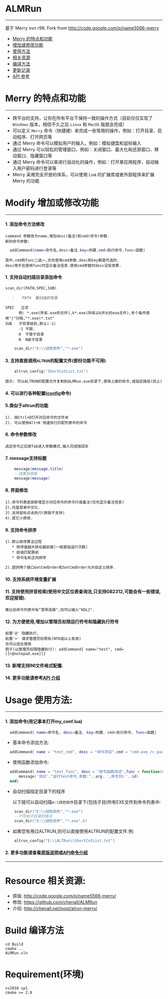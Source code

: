  ALMRun
=======
*******
基于 Merry svn r98.
Fork from <http://code.google.com/p/name5566-merry>


* [Merry 的特点和功能](#merry-)
* [增加或修改功能](#modify-)
* [使用方法](#usage-)
* [相关资源](#resource-)
* [编译方法](#build-)
* [更新记录](doc/update.log)
* [API 参考](doc/config_api.md)

Merry 的特点和功能
==================
******************
*	跨平台的支持，让你在所有平台下保持一致的操作方式（目前仅仅实现了 `Windows` 版本，相信不久之后 `Linux` 和 `MacOS` 版就会完成）
*	可以定义 `Merry` 命令（快捷键）来完成一些常用的操作，例如：打开目录、启动程序、打开网页等
*	通过 Merry 命令可以模拟用户的输入，例如：模拟键盘和鼠标输入
*	通过 Merry 可以轻松的管理窗口，例如：关闭窗口、最大化和还原窗口、移动窗口、隐藏窗口等
*	通过 Merry 命令可以来进行自动化的操作，例如：打开某应用程序，自动输入用户密码进行登录等
*	Merry 采用完全开放的体系，可以使用 Lua 的扩展库或者外部程序来扩展 Merry 的功能

Modify 增加或修改功能
==============
**************
#### 1. 添加命令方法修改
    command 参数改为name,增加desc(备注)和cmd(命令)参数.     
    新的命令参数:
  ```lua
	addCommand{name=命令名,desc=备注,key=热键,cmd=执行命令,func=函数}
  ```
 	其中,cmd和func二选一,优先使用cmd参数.desc和key都是可选的.
	desc用于在使用func时显示备注信息.使用cmd参数时desc没有效果.

#### 1. 支持自动扫描目录添加命令
    scan_dir(PATH,SPEC,SUB)
>   	PATH  要扫描的目录
    SPEC   过滤
          例: *.exe(所有.exe的文件),k*.exe(所有以k开头的exe文件),多个条件使用"|"分隔,"*.exe|*.txt"
    SUB   子目录级别,默认(-1)
          -1 不限.
          0  不管子目录
          N  N级子目录
```lua
  	scan_dir("E:\\绿色软件","*.exe")
```

#### 3.  支持直接调用`ALTRUN`的配置文件(部份功能不可用)
> 
```lua
	altrun_config('ShortCutList.txt')
```
	提示: 可以ALTRUN的配置文件复制到ALMRun.exe目录下,使用上面的命令,或指定路径(同上)

#### 4. 可以进行各种配置([config](doc/config_api.md#26-config)命令)

#### 5.类似于altrun的功能
	1). 按Ctrl+D打开对应命令的文件夹
	2). 可以使用Alt+N 快速执行匹配列表中的命令

#### 6. 命令参数修改
	选定命令之后按Tab进入参数模式,输入完成按回车

#### 7. message支持标题
```lua
	message(message,title)
	--或兼容原版
	message(message)
```
#### 8. 界面修改
	1).命令列表底部新增显示对应命令的命令行或备注(优先显示备注信息)
	2).托盘菜单中文化.
	3).支持鼠标点击执行(原版不支持)
	4).其它小修改.

#### 9. 支持命令排序
	1).默认排序算法过程
	   * 排序值越大排在越前面(一般是指运行次数)
	   * 前缀匹配靠前
	   * 命令名称正向排序

	2).提供两个接口GetCmdOrder和SetCmdOrder允许自定义排序.

#### 10. 支持系统环境变量扩展

#### 11. 支持使用拼音检索(使用中文区位表查询法,只支持GB2312,可能会有一些错误,欢迎报错).
	像比如命令列表中有"宽带连接",则可以输入"KDLJ".

#### 12. 为方便使用,增加以管理员权限运行符号和隐藏执行符号
	前置'@' 隐藏执行,
	前置'>' 请求管理员权限有(NT6或以上有效)
	也可以组合使用
	例子(以管理员权限隐藏执行): addCommand{ name="test", cmd=[[>@notepad.exe]]}

#### 13. 新增支持INI文件格式配置.

#### 14. 更多功能请参考[API 介绍](doc/config_api.md)

Usage 使用方法:
=========
*******************************
#### 1. 添加命令(用记事本打开my_conf.lua)
```lua
  addCommand{ name=命令名, desc=备注, key=热键, cmd=执行命令, func=函数}
```
   *  基本命令添加方法:

  ```lua
	addCommand{ name = "test_cmd", desc = "命令测试",cmd = "cmd.exe /c pause >nul|echo 参数:"}
  ```
   * 使用函数添加命令:

  ```lua
	addCommand{ name = "test_func", desc = "命令函数测试",func = function(arg,id,flags)
		message('测试',"运行test命令,参数:"..arg..',命令ID:'..id)
	end}
  ```
   * 自动扫描指定目录下的程序

     以下就可以自动扫描`e:\绿色软件`目录下(包括子目)所有EXE文件到命令列表中:
```lua
	scan_dir("E:\\绿色软件","*.exe")	
	--不包括子目录的情况
	scan_dir("E:\\绿色软件","*.exe",0)
```
   * 如果您有用过ALTRUN,则可以直接使用ALTRUN的配置文件.例:
```lua
	altrun_config("E:\\ALTRun\\ShortCutList.txt")
```

#### 2. 更多功能请查看[原版说明](http://code.google.com/p/name5566-merry/)或[API命令介绍](doc/config_api.md)
		
*******************************
Resource 相关资源:
=========
* 原版: <http://code.google.com/p/name5566-merry/>  
* 修改: <https://github.com/chenall/ALMRun>  
* 介绍: <http://chenall.net/post/alrun-merry/>  

[Merry]:http://code.google.com/p/name5566-merry/

Build 编译方法
===================
	cd Build
	cmake ..
	ALMRun.sln

Requirement(环境)
======================
	vs2010 sp1
	cmake >= 2.8

